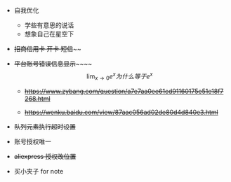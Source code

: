 - 自我优化
	
	- 学些有意思的说话
	- 想象自己在星空下
- ~~招商信用卡 开卡 短信~~~~

- ~~平台账号错误信息显示~~~~~~
    $$
    \lim_{x\to0}e^x 为什么等于 e^x
    $$
    - ~~https://www.zybang.com/question/a7e7aa0ee61cd91160175e51e18f7268.html~~

    - ~~<https://wenku.baidu.com/view/87aac056ad02de80d4d840e3.html>~~




- ~~队列元素执行超时设置~~
- 账号授权唯一
- ~~aliexpress 授权改位置~~
- 买小夹子 for note

